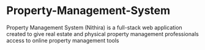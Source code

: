 # Property-Management-System
Property Management System (Nithira) is a full-stack web application created to give real estate and physical property management professionals access to online property management tools
